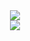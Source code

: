 <div align="center">
<img src="https://img.shields.io/badge/Vue.js-4FC08D?style=plastic&logo=Vue.js&logoColor=white">
</div>

<div align="center">
<img src="https://github-readme-stats.vercel.app/api?username=ParkDyel&show_icons=true&theme=highcontrast">
</div>
